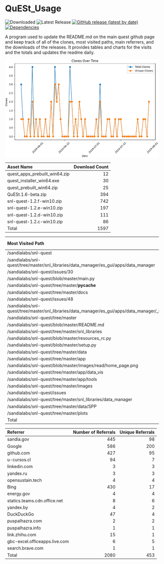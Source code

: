 # QuESt_Usage

![Downloaded](https://img.shields.io/endpoint?url=https://alope489.github.io/shields/badge_data.json)
![Latest Release](https://img.shields.io/endpoint?url=https://alope489.github.io/shields/release_badge_data.json)
[![GitHub release (latest by date)](https://img.shields.io/github/v/release/sandialabs/snl-quest)](https://github.com//sandialabs/snl-quest/releases)
[![Dependencies](https://img.shields.io/librariesio/github/sandialabs/snl-quest)](https://libraries.io/github/sandialabs/snl-quest)



A program used to update the README.md on the main quest github page and keep track of all of the clones, most visited paths, main referrers, and the downloads of the releases.
It provides tables and charts for the visits and the totals and updates the readme daily.

<!-- PLOT_PLACEHOLDER_START -->
![Clones Plot](plots/clones_plot.png)
<!-- PLOT_PLACEHOLDER_END -->

<!-- TABLE_DOWNLOADS_PLACEHOLDER_START -->
| Asset Name                    |   Download Count |
|:------------------------------|-----------------:|
| quest_apps_prebuilt_win64.zip |               12 |
| quest_installer_win64.exe     |               30 |
| quest_prebuilt_win64.zip      |               25 |
| QuESt.1.6-beta.zip            |              394 |
| snl-quest-1.2.f-win10.zip     |              742 |
| snl-quest-1.2.e-win10.zip     |              197 |
| snl-quest-1.2.d-win10.zip     |              111 |
| snl-quest-1.2.c-win10.zip     |               86 |
| Total                         |             1597 |
<!-- TABLE_DOWNLOADS_PLACEHOLDER_END -->

<!-- TABLE_PATHS_PLACEHOLDER_START -->
| Most Visited Path                                                                             |   Times Visited |   Unique Visits |
|:----------------------------------------------------------------------------------------------|----------------:|----------------:|
| /sandialabs/snl-quest                                                                         |             898 |             488 |
| /sandialabs/snl-quest/tree/master/snl_libraries/data_manager/es_gui/apps/data_manager         |              51 |               3 |
| /sandialabs/snl-quest/issues/30                                                               |              69 |              56 |
| /sandialabs/snl-quest/blob/master/main.py                                                     |              12 |               4 |
| /sandialabs/snl-quest/tree/master/__pycache__                                                 |              41 |               8 |
| /sandialabs/snl-quest/tree/master/docs                                                        |              76 |              22 |
| /sandialabs/snl-quest/issues/48                                                               |               9 |               5 |
| /sandialabs/snl-quest/tree/master/snl_libraries/data_manager/es_gui/apps/data_manager/_static |               9 |               1 |
| /sandialabs/snl-quest/tree/master                                                             |             104 |              37 |
| /sandialabs/snl-quest/blob/master/README.md                                                   |              42 |              10 |
| /sandialabs/snl-quest/tree/master/snl_libraries                                               |             103 |              24 |
| /sandialabs/snl-quest/blob/master/resources_rc.py                                             |              22 |               6 |
| /sandialabs/snl-quest/blob/master/setup.py                                                    |               9 |               3 |
| /sandialabs/snl-quest/tree/master/data                                                        |             130 |              32 |
| /sandialabs/snl-quest/tree/master/app                                                         |             103 |              27 |
| /sandialabs/snl-quest/blob/master/images/read/home_page.png                                   |              45 |              18 |
| /sandialabs/snl-quest/tree/master/app/data_vis                                                |              20 |               4 |
| /sandialabs/snl-quest/tree/master/app/tools                                                   |               9 |               3 |
| /sandialabs/snl-quest/tree/master/images                                                      |              12 |               3 |
| /sandialabs/snl-quest/issues                                                                  |              46 |               7 |
| /sandialabs/snl-quest/tree/master/snl_libraries/data_manager                                  |              45 |               7 |
| /sandialabs/snl-quest/tree/master/data/SPP                                                    |              30 |               8 |
| /sandialabs/snl-quest/tree/master/plots                                                       |              13 |               5 |
| Total                                                                                         |            1898 |             781 |
<!-- TABLE_PATHS_PLACEHOLDER_END -->

<!-- TABLE_REFERRERS_PLACEHOLDER_START -->
| Referrer                      |   Number of Referrals |   Unique Referrals |
|:------------------------------|----------------------:|-------------------:|
| sandia.gov                    |                   445 |                 98 |
| Google                        |                   586 |                200 |
| github.com                    |                   427 |                 95 |
| u-cursos.cl                   |                    94 |                  7 |
| linkedin.com                  |                     3 |                  3 |
| yandex.ru                     |                     3 |                  3 |
| opensustain.tech              |                     4 |                  4 |
| Bing                          |                   430 |                 17 |
| energy.gov                    |                     4 |                  4 |
| statics.teams.cdn.office.net  |                     8 |                  6 |
| yandex.by                     |                     4 |                  2 |
| DuckDuckGo                    |                    47 |                  4 |
| puspalhazra.com               |                     2 |                  2 |
| puspalhazra.info              |                     1 |                  1 |
| link.zhihu.com                |                    15 |                  1 |
| gbc-excel.officeapps.live.com |                     6 |                  5 |
| search.brave.com              |                     1 |                  1 |
| Total                         |                  2080 |                453 |
<!-- TABLE_REFERRERS_PLACEHOLDER_END -->
